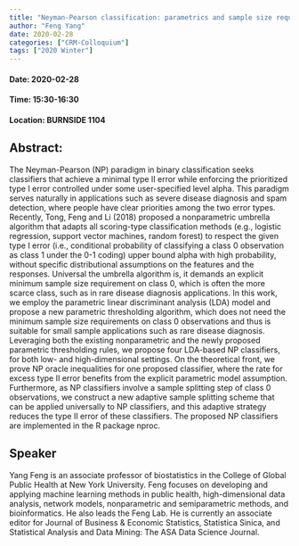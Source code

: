 ```yaml
---
title: "Neyman-Pearson classification: parametrics and sample size requirement"
author: "Feng Yang"
date: 2020-02-28
categories: ["CRM-Colloquium"]
tags: ["2020 Winter"]
---
```


#### Date: 2020-02-28
#### Time: 15:30-16:30
#### Location: BURNSIDE 1104

## Abstract:

The Neyman-Pearson (NP) paradigm in binary classification seeks classifiers that achieve a minimal type II error while enforcing the prioritized type I error controlled under some user-specified level alpha. This paradigm serves naturally in applications such as severe disease diagnosis and spam detection, where people have clear priorities among the two error types. Recently, Tong, Feng and Li (2018) proposed a nonparametric umbrella algorithm that adapts all scoring-type classification methods (e.g., logistic regression, support vector machines, random forest) to respect the given type I error (i.e., conditional probability of classifying a class 0 observation as class 1 under the 0-1 coding) upper bound alpha with high probability, without specific distributional assumptions on the features and the responses. Universal the umbrella algorithm is, it demands an explicit minimum sample size requirement on class 0, which is often the more scarce class, such as in rare disease diagnosis applications. In this work, we employ the parametric linear discriminant analysis (LDA) model and propose a new parametric thresholding algorithm, which does not need the minimum sample size requirements on class 0 observations and thus is suitable for small sample applications such as rare disease diagnosis. Leveraging both the existing nonparametric and the newly proposed parametric thresholding rules, we propose four LDA-based NP classifiers, for both low- and high-dimensional settings. On the theoretical front, we prove NP oracle inequalities for one proposed classifier, where the rate for excess type II error benefits from the explicit parametric model assumption. Furthermore, as NP classifiers involve a sample splitting step of class 0 observations,  we construct a new adaptive sample splitting scheme that can be applied universally to NP classifiers, and this adaptive strategy reduces the type II error of these classifiers. The proposed NP classifiers are implemented in the R package nproc.  

## Speaker

Yang Feng is an associate professor of biostatistics in the College of Global Public Health at New York University. Feng focuses on developing and applying machine learning methods in public health, high-dimensional data analysis, network models, nonparametric and semiparametric methods, and bioinformatics. He also leads the Feng Lab. He is currently an associate editor for Journal of Business & Economic Statistics, Statistica Sinica, and Statistical Analysis and Data Mining: The ASA Data Science Journal.